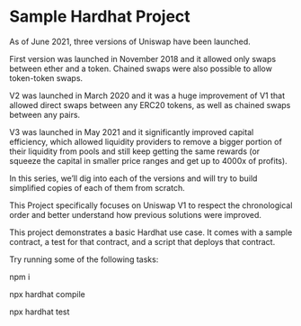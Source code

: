 # Sample Hardhat Project

As of June 2021, three versions of Uniswap have been launched.

First version was launched in November 2018 and it allowed only swaps between ether and a token. Chained swaps were also possible to allow token-token swaps.

V2 was launched in March 2020 and it was a huge improvement of V1 that allowed direct swaps between any ERC20 tokens, as well as chained swaps between any pairs.

V3 was launched in May 2021 and it significantly improved capital efficiency, which allowed liquidity providers to remove a bigger portion of their liquidity from pools and still keep getting the same rewards (or squeeze the capital in smaller price ranges and get up to 4000x of profits).

In this series, we’ll dig into each of the versions and will try to build simplified copies of each of them from scratch.

This Project specifically focuses on Uniswap V1 to respect the chronological order and better understand how previous solutions were improved.

This project demonstrates a basic Hardhat use case. It comes with a sample contract, a test for that contract, and a script that deploys that contract.

Try running some of the following tasks:

npm i

npx hardhat compile

npx hardhat test

